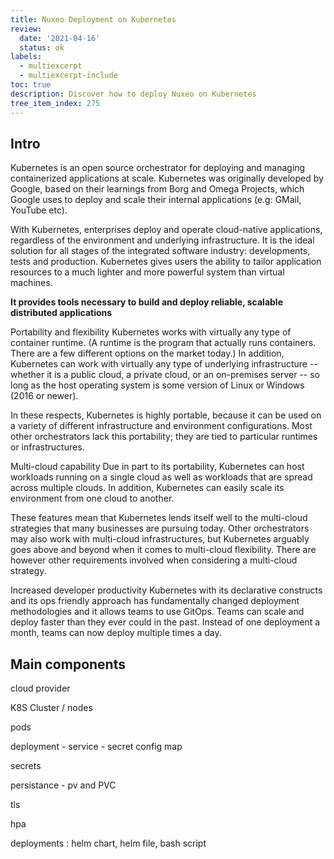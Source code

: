 ```yaml
---
title: Nuxeo Deployment on Kubernetes
review:
  date: '2021-04-16'
  status: ok
labels:
  - multiexcerpt
  - multiexcerpt-include
toc: true
description: Discover how to deploy Nuxeo on Kubernetes
tree_item_index: 275
---
```


## Intro 

Kubernetes is an open source orchestrator for deploying and managing containerized applications at scale. Kubernetes was originally developed by Google, based on their learnings from Borg and Omega Projects, which Google uses to deploy and scale their internal applications (e.g: GMail, YouTube etc).


With Kubernetes, enterprises deploy and operate cloud-native applications, regardless of the environment and underlying infrastructure. It is the ideal solution for all stages of the integrated software industry: developments, tests and production. Kubernetes gives users the ability to tailor application resources to a much lighter and more powerful system than virtual machines.

**It provides tools necessary to build and deploy reliable, scalable distributed applications**

Portability and flexibility
Kubernetes works with virtually any type of container runtime. (A runtime is the program that actually runs containers. There are a few different options on the market today.) In addition, Kubernetes can work with virtually any type of underlying infrastructure -- whether it is a public cloud, a private cloud, or an on-premises server -- so long as the host operating system is some version of Linux or Windows (2016 or newer).

In these respects, Kubernetes is highly portable, because it can be used on a variety of different infrastructure and environment configurations. Most other orchestrators lack this portability; they are tied to particular runtimes or infrastructures.

Multi-cloud capability
Due in part to its portability, Kubernetes can host workloads running on a single cloud as well as workloads that are spread across multiple clouds. In addition, Kubernetes can easily scale its environment from one cloud to another.

These features mean that Kubernetes lends itself well to the multi-cloud strategies that many businesses are pursuing today. Other orchestrators may also work with multi-cloud infrastructures, but Kubernetes arguably goes above and beyond when it comes to multi-cloud flexibility. There are however other requirements involved when considering a multi-cloud strategy.

Increased developer productivity
Kubernetes with its declarative constructs and its ops friendly approach has fundamentally changed deployment methodologies and it allows teams to use GitOps. Teams can scale and deploy faster than they ever could in the past. Instead of one deployment a month, teams can now deploy multiple times a day.

## Main components

cloud provider

K8S Cluster / nodes

pods

deployment - service - secret config map

secrets

persistance - pv and PVC

tls

hpa

deployments : helm chart, helm file, bash script

 

